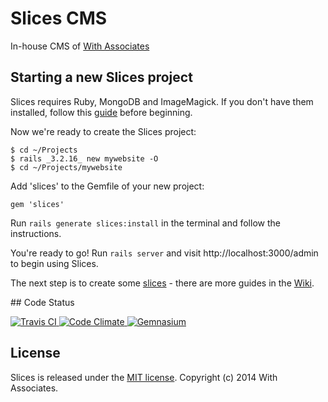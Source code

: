# Slices CMS

In-house CMS of [With Associates](http://withassociates.com/)

## Starting a new Slices project

Slices requires Ruby, MongoDB and ImageMagick. If you don't have them installed, follow this [guide](https://github.com/withassociates/slices/wiki/Installation.md) before beginning.

Now we're ready to create the Slices project:

    $ cd ~/Projects
    $ rails _3.2.16_ new mywebsite -O
    $ cd ~/Projects/mywebsite

Add 'slices' to the Gemfile of your new project:

    gem 'slices'

Run `rails generate slices:install` in the terminal and follow the instructions.

You're ready to go! Run `rails server` and visit http://localhost:3000/admin to begin using Slices.

The next step is to create some [slices](https://github.com/withassociates/slices/wiki/Creating-Slices) - there are more guides in the [Wiki](https://github.com/withassociates/slices/wiki).

## Code Status

[![Travis CI   ](https://api.travis-ci.org/withassociates/slices.png)       ](https://travis-ci.org/withassociates/slices)
[![Code Climate](https://codeclimate.com/github/withassociates/slices.png)  ](https://codeclimate.com/github/withassociates/slices)
[![Gemnasium   ](https://gemnasium.com/withassociates/slices.png)           ](https://gemnasium.com/withassociates/slices)

## License

Slices is released under the [MIT license](http://www.opensource.org/licenses/MIT). Copyright (c) 2014 With Associates.

